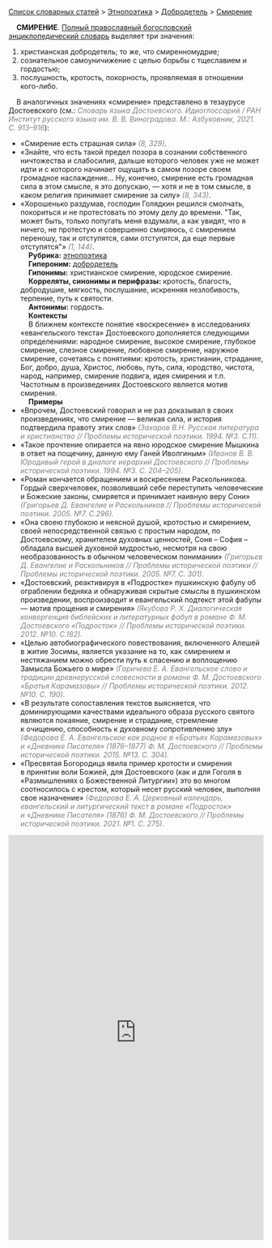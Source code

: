 <style>
st { color: Gray;
  font-style: italic;}
</style>

[Список словарных статей](https://thesaurus-dostoevsky.github.io/Thesaurus/) > [Этнопоэтика](ethnopoe.md) > [Добродетель](добродетель.md) > [Смирение](смирение.md) 

&nbsp;&nbsp;&nbsp;&nbsp;**СМИРЕНИЕ**. [Полный православный богословский энциклопедический словарь](https://azbyka.ru/) выделяет три значения:
1. христианская добродетель; то же, что смиренномудрие;
2. сознательное самоуничижение с целью борьбы с тщеславием и гордостью;
3. послушность, кротость, покорность, проявляемая в отношении кого-либо.
   
&nbsp;&nbsp;&nbsp;&nbsp;В аналогичных значениях «смирение» представлено в тезаурусе Достоевского (см.: <st>Словарь языка Достоевского. Идиоглоссарий / РАН Институт русского языка им. В. В. Виноградова. М.: Азбуковник, 2021. С. 913–916</st>):
* «Смирение есть страшная сила» <st>(8, 329)</st>.
* «Знайте, что есть такой предел позора в сознании собственного ничтожества и слабосилия, дальше которого человек уже не может идти и с которого начинает ощущать в самом позоре своем громадное наслаждение... Ну, конечно, смирение есть громадная сила в этом смысле, я это допускаю, — хотя и не в том смысле, в каком религия принимает смирение за силу» <st>(8, 343)</st>.
* «Хорошенько раздумав, господин Голядкин решился смолчать, покориться и не протестовать по этому делу до времени. "Так, может быть, только попугать меня вздумали, а как увидят, что я ничего, не протестую и совершенно смиряюсь, с смирением переношу, так и отступятся, сами отступятся, да еще первые отступятся"» <st>(1, 144)</st>.  
&nbsp;&nbsp;&nbsp;&nbsp;**Рубрика:** [этнопоэтика](ethnopoe.md)  
&nbsp;&nbsp;&nbsp;&nbsp;**Гипероним:** [добродетель](добродетель.md)  
&nbsp;&nbsp;&nbsp;&nbsp;**Гипонимы:** христианское смирение, юродское смирение.  
&nbsp;&nbsp;&nbsp;&nbsp;**Корреляты, синонимы и перифразы:** кротость, благость, добродушие, мягкость, послушание, искренняя незлобивость, терпение, путь к святости.  
&nbsp;&nbsp;&nbsp;&nbsp;**Антонимы:** гордость.  
&nbsp;&nbsp;&nbsp;&nbsp;**Контексты**  
&nbsp;&nbsp;&nbsp;&nbsp;В ближнем контексте понятие «воскресение» в исследованиях «евангельского текста» Достоевского дополняется следующими определениями: народное смирение, высокое смирение, глубокое смирение,  слезное смирение, любовное смирение, наружное смирение,  сочетаясь с понятиями: кротость, христианин, страдание, Бог, добро, душа, Христос, любовь, путь, сила, юродство, чистота, народ, например, смирение подвига, идея смирения и т.п. Частотным в произведениях Достоевского является мотив смирения.  <br>
&nbsp;&nbsp;&nbsp;&nbsp;**Примеры**  
* «Впрочем, Достоевский говорил и не раз доказывал в своих произведениях, что смирение — великая сила, и история подтвердила правоту этих слов» <st> (Захаров В.Н. Русская литература и христианство // Проблемы исторической поэтики. 1994. №3. С.11).</st>  
* «Такое прочтение опирается на явно юродское смирение Мышкина в ответ на пощечину, данную ему Ганей Иволгиным» <st>(Иванов В. В. Юродивый герой в диалоге иерархий Достоевского // Проблемы исторической поэтики. 1994. №3. С. 204–205).</st>
* «Роман кончается обращением и воскресением Раскольникова. Гордый сверхчеловек, позволивший себе переступить человеческие и Божеские законы, смиряется и принимает наивную веру Сони» <st> (Григорьев Д. Евангелие и Раскольников // Проблемы исторической поэтики. 2005. №7. С.296).</st>  
* «Она своею глубокою и неясной душой, кротостью и смирением, своей непосредственной связью с простым народом, по Достоевскому, хранителем духовных ценностей, Соня – София – обладала высшей духовной мудростью, несмотря на свою необразованность в обычном человеческом понимании» <st>(Григорьев Д. Евангелие и Раскольников // Проблемы исторической поэтики // Проблемы исторической поэтики. 2005. №7. С. 301).</st>
* «Достоевский, реактивируя в «Подростке» пушкинскую фабулу об ограблении бедняка и обнаруживая скрытые смыслы в пушкинском произведении, воспроизводит и евангельский подтекст этой фабулы — мотив прощения и смирения» <st> (Якубова Р. Х. Диалогическая конвергенция библейских и литературных фабул в романе Ф. М. Достоевского «Подросток» // Проблемы исторической поэтики. 2012. №10. С.182).</st>  
* «Целью автобиографического повествования, включенного Алешей в житие Зосимы, является указание на то, как смирением и нестяжанием можно обрести путь к спасению и воплощению Замысла Божьего о мире» <st>(Гаричева Е. А. Евангельское слово и традиции древнерусской словесности в романе Ф. М. Достоевского «Братья Карамазовы» // Проблемы исторической поэтики. 2012. №10. С. 190).</st>
* «В результате сопоставления текстов выясняется, что доминирующими качествами идеального образа русского святого являются покаяние, смирение и страдание, стремление к очищению, способность к духовному сопротивлению злу» <st> (Федорова Е. А. Евангельское как родное в «Братьях Карамазовых» и «Дневнике Писателя» (1876–1877) Ф. М. Достоевского // Проблемы исторической поэтики. 2015. №13. С. 304).</st>
* «Пресвятая Богородица явила пример кротости и смирения в принятии воли Божией, для Достоевского (как и для Гоголя в «Размышлениях о Божественной Литургии») это во многом соотносилось с крестом, который несет русский человек, выполняя свое назначение» <st> (Федорова Е. А. Церковный календарь, евангельский и литургический текст в романе «Подросток» и «Дневнике Писателя» (1876) Ф. М. Достоевского // Проблемы исторической поэтики. 2021. №1. С. 275).</st>

<iframe src="https://thesaurus-dostoevsky.github.io/nk/смирение.html" style="border:0px;width:100%;height:800px" allowfullscreen="true" webkitallowfullscreen="true" mozallowfullscreen="true">
